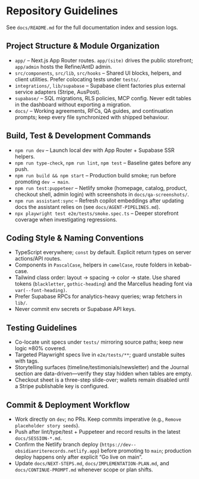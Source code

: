 # Repository Guidelines

See `docs/README.md` for the full documentation index and session logs.

## Project Structure & Module Organization
- `app/` – Next.js App Router routes. `app/(site)` drives the public storefront; `app/admin` hosts the Refine/AntD admin.
- `src/components`, `src/lib`, `src/hooks` – Shared UI blocks, helpers, and client utilities. Prefer colocating tests under `tests/`.
- `integrations/`, `lib/supabase` – Supabase client factories plus external service adapters (Stripe, AusPost).
- `supabase/` – SQL migrations, RLS policies, MCP config. Never edit tables in the dashboard without exporting a migration.
- `docs/` – Working agreements, RFCs, QA guides, and continuation prompts; keep every file synchronized with shipped behaviour.

## Build, Test & Development Commands
- `npm run dev` – Launch local dev with App Router + Supabase SSR helpers.
- `npm run type-check`, `npm run lint`, `npm test` – Baseline gates before any push.
- `npm run build && npm start` – Production build smoke; run before promoting `dev → main`.
- `npm run test:puppeteer` – Netlify smoke (homepage, catalog, product, checkout shell, admin login) with screenshots in `docs/qa-screenshots/`.
- `npm run assistant:sync` – Refresh copilot embeddings after updating docs the assistant relies on (see `docs/AGENT-PIPELINES.md`).
- `npx playwright test e2e/tests/smoke.spec.ts` – Deeper storefront coverage when investigating regressions.

## Coding Style & Naming Conventions
- TypeScript everywhere; `const` by default. Explicit return types on server actions/API routes.
- Components in `PascalCase`, helpers in `camelCase`, route folders in kebab-case.
- Tailwind class order: layout → spacing → color → state. Use shared tokens (`blackletter`, `gothic-heading`) and the Marcellus heading font via `var(--font-heading)`.
- Prefer Supabase RPCs for analytics-heavy queries; wrap fetchers in `lib/`.
- Never commit env secrets or Supabase API keys.

## Testing Guidelines
- Co-locate unit specs under `tests/` mirroring source paths; keep new logic ≈80% covered.
- Targeted Playwright specs live in `e2e/tests/**`; guard unstable suites with tags.
- Storytelling surfaces (timeline/testimonials/newsletter) and the Journal section are data-driven—verify they stay hidden when tables are empty.
- Checkout sheet is a three-step slide-over; wallets remain disabled until a Stripe publishable key is configured.

## Commit & Deployment Workflow
- Work directly on `dev`; no PRs. Keep commits imperative (e.g., `Remove placeholder story seeds`).
- Push after lint/type/test + Puppeteer and record results in the latest `docs/SESSION-*.md`.
- Confirm the Netlify branch deploy (`https://dev--obsidianriterecords.netlify.app`) before promoting to `main`; production deploy happens only after explicit “Go live on main”.
- Update `docs/NEXT-STEPS.md`, `docs/IMPLEMENTATION-PLAN.md`, and `docs/CONTINUE-PROMPT.md` whenever scope or plan shifts.
